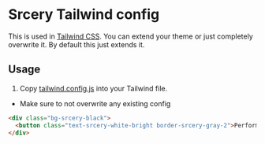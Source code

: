 # Srcery Tailwind config

This is used in [Tailwind CSS](https://tailwindcss.com). You can extend your
theme or just completely overwrite it. By default this just extends it.

## Usage

1. Copy [tailwind.config.js](./tailwind.config.js) into your Tailwind file.
  - Make sure to not overwrite any existing config

```html
<div class="bg-srcery-black">
  <button class="text-srcery-white-bright border-srcery-gray-2">Perform Srcery</button>
</div>
```
